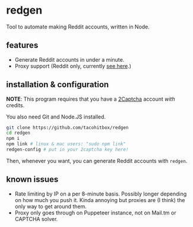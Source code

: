 # redgen

Tool to automate making Reddit accounts, written in Node.

## features 

- Generate Reddit accounts in under a minute.
- Proxy support (Reddit only, currently [see here](#known-issues).)

## installation & configuration

**NOTE**: This program requires that you have a [2Captcha](https://2captcha.com) account *with* credits.

You also need Git and Node.JS installed.

```sh
git clone https://github.com/tacohitbox/redgen
cd redgen
npm i
npm link # linux & mac users: "sudo npm link"
redgen-config # put in your 2captcha key here!
```

Then, whenever you want, you can generate Reddit accounts with `redgen`.

## known issues

- Rate limiting by IP on a per 8-minute basis. Possibly longer depending on how much you push it. Kinda annoying but proxies are (I think) the only way to get around them.
- Proxy only goes through on Puppeteer instance, not on Mail.tm or CAPTCHA solver.